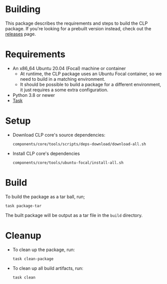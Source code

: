 # Building

This package describes the requirements and steps to build the CLP package. If you're looking for a
prebuilt version instead, check out the [releases](https://github.com/y-scope/clp/releases) page.

# Requirements

* An x86_64 Ubuntu 20.04 (Focal) machine or container
  * At runtime, the CLP package uses an Ubuntu Focal container, so we need to build in a matching
    environment.
  * It should be possible to build a package for a different environment, it just requires a some
    extra configuration.
* Python 3.8 or newer
* [Task](https://taskfile.dev/)

# Setup

* Download CLP core's source dependencies:

  ```shell
  components/core/tools/scripts/deps-download/download-all.sh
  ```

* Install CLP core's dependencies

  ```shell
  components/core/tools/ubuntu-focal/install-all.sh
  ```

# Build

To build the package as a tar ball, run;

```shell
task package-tar
```

The built package will be output as a tar file in the `build` directory.

# Cleanup

* To clean up the package, run:

  ```shell
  task clean-package
  ```
  
* To clean up all build artifacts, run:

  ```shell
  task clean
  ```
